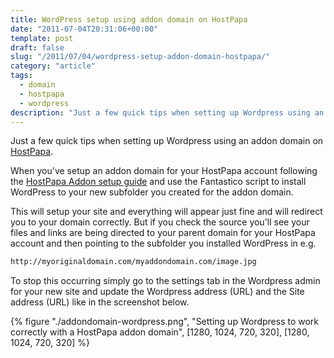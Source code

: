 ```yaml
---
title: WordPress setup using addon domain on HostPapa
date: "2011-07-04T20:31:06+00:00"
template: post
draft: false
slug: "/2011/07/04/wordpress-setup-addon-domain-hostpapa/"
category: "article"
tags:
  - domain
  - hostpapa
  - wordpress
description: "Just a few quick tips when setting up Wordpress using an addon domain on HostPapa"
---
```


Just a few quick tips when setting up Wordpress using an addon domain on [HostPapa](http://www.hostpapa.com/).

When you've setup an addon domain for your HostPapa account following the [HostPapa Addon setup guide](http://hostpapasupport.com/index.php?_m=knowledgebase&_a=viewarticle&kbarticleid=18) and use the Fantastico script to install WordPress to your new subfolder you created for the addon domain.

This will setup your site and everything will appear just fine and will redirect you to your domain correctly. But if you check the source you'll see your files and links are being directed to your parent domain for your HostPapa account and then pointing to the subfolder you installed WordPress in e.g.

```html
http://myoriginaldomain.com/myaddondomain.com/image.jpg
```

To stop this occurring simply go to the settings tab in the Wordpress admin for your new site and update the Wordpress address (URL) and the Site address (URL) like in the screenshot below.

{% figure "./addondomain-wordpress.png", "Setting up Wordpress to work correctly with a HostPapa addon domain", [1280, 1024, 720, 320], [1280, 1024, 720, 320] %}
